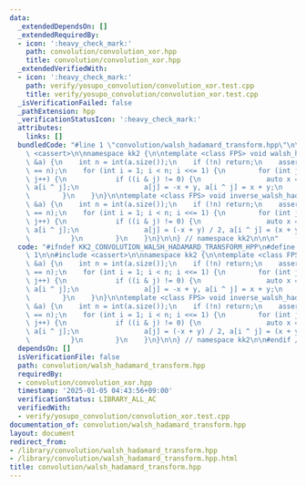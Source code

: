 ```yaml
---
data:
  _extendedDependsOn: []
  _extendedRequiredBy:
  - icon: ':heavy_check_mark:'
    path: convolution/convolution_xor.hpp
    title: convolution/convolution_xor.hpp
  _extendedVerifiedWith:
  - icon: ':heavy_check_mark:'
    path: verify/yosupo_convolution/convolution_xor.test.cpp
    title: verify/yosupo_convolution/convolution_xor.test.cpp
  _isVerificationFailed: false
  _pathExtension: hpp
  _verificationStatusIcon: ':heavy_check_mark:'
  attributes:
    links: []
  bundledCode: "#line 1 \"convolution/walsh_hadamard_transform.hpp\"\n\n\n\n#include\
    \ <cassert>\n\nnamespace kk2 {\n\ntemplate <class FPS> void walsh_hadamard_transform(FPS\
    \ &a) {\n    int n = int(a.size());\n    if (!n) return;\n    assert((n & -n)\
    \ == n);\n    for (int i = 1; i < n; i <<= 1) {\n        for (int j = 0; j < n;\
    \ j++) {\n            if ((i & j) != 0) {\n                auto x = a[j], y =\
    \ a[i ^ j];\n                a[j] = -x + y, a[i ^ j] = x + y;\n            }\n\
    \        }\n    }\n}\n\ntemplate <class FPS> void inverse_walsh_hadamard_transform(FPS\
    \ &a) {\n    int n = int(a.size());\n    if (!n) return;\n    assert((n & -n)\
    \ == n);\n    for (int i = 1; i < n; i <<= 1) {\n        for (int j = 0; j < n;\
    \ j++) {\n            if ((i & j) != 0) {\n                auto x = a[j], y =\
    \ a[i ^ j];\n                a[j] = (-x + y) / 2, a[i ^ j] = (x + y) / 2;\n  \
    \          }\n        }\n    }\n}\n\n} // namespace kk2\n\n\n"
  code: "#ifndef KK2_CONVOLUTION_WALSH_HADAMARD_TRANSFORM_HPP\n#define KK2_CONVOLUTION_WALSH_HADAMARD_TRANSFORM_HPP\
    \ 1\n\n#include <cassert>\n\nnamespace kk2 {\n\ntemplate <class FPS> void walsh_hadamard_transform(FPS\
    \ &a) {\n    int n = int(a.size());\n    if (!n) return;\n    assert((n & -n)\
    \ == n);\n    for (int i = 1; i < n; i <<= 1) {\n        for (int j = 0; j < n;\
    \ j++) {\n            if ((i & j) != 0) {\n                auto x = a[j], y =\
    \ a[i ^ j];\n                a[j] = -x + y, a[i ^ j] = x + y;\n            }\n\
    \        }\n    }\n}\n\ntemplate <class FPS> void inverse_walsh_hadamard_transform(FPS\
    \ &a) {\n    int n = int(a.size());\n    if (!n) return;\n    assert((n & -n)\
    \ == n);\n    for (int i = 1; i < n; i <<= 1) {\n        for (int j = 0; j < n;\
    \ j++) {\n            if ((i & j) != 0) {\n                auto x = a[j], y =\
    \ a[i ^ j];\n                a[j] = (-x + y) / 2, a[i ^ j] = (x + y) / 2;\n  \
    \          }\n        }\n    }\n}\n\n} // namespace kk2\n\n#endif // KK2_CONVOLUTION_WALSH_HADAMARD_TRANSFORM_HPP\n"
  dependsOn: []
  isVerificationFile: false
  path: convolution/walsh_hadamard_transform.hpp
  requiredBy:
  - convolution/convolution_xor.hpp
  timestamp: '2025-01-05 04:43:56+09:00'
  verificationStatus: LIBRARY_ALL_AC
  verifiedWith:
  - verify/yosupo_convolution/convolution_xor.test.cpp
documentation_of: convolution/walsh_hadamard_transform.hpp
layout: document
redirect_from:
- /library/convolution/walsh_hadamard_transform.hpp
- /library/convolution/walsh_hadamard_transform.hpp.html
title: convolution/walsh_hadamard_transform.hpp
---
```

